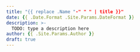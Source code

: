 ```yaml
---
title: "{{ replace .Name "-" " " | title }}"
date: {{ .Date.Format .Site.Params.DateFormat }}
description: >-
  TODO: type a description here
author: {{ .Site.Params.Author }}
draft: true
---
```

